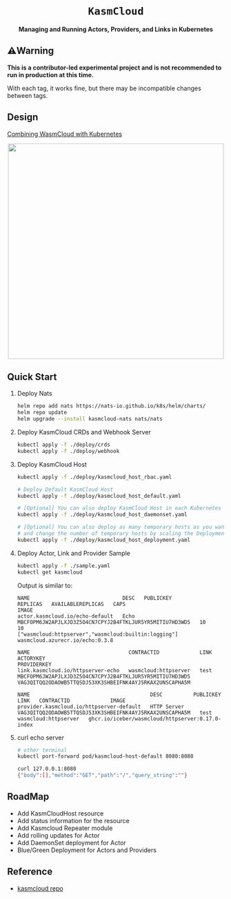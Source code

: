 <div align="center">
  <h1><code>KasmCloud</code></h1>

<strong>Managing and Running Actors, Providers, and Links in Kubernetes</strong>
</div>

## :warning:Warning

**This is a contributor-led experimental project and is not recommended to run in production at this time.**

With each tag, it works fine, but there may be incompatible changes between tags.

## Design

[Combining WasmCloud with Kubernetes](https://docs.google.com/document/d/16p-9czZ6GT_layiabGE6HTyVpbYSALjoyxXhgIfYW0s/edit#heading=h.ymjg4q1g3smk)

<div align="center"><img src="./arch.png" style="width:500px;" /></div>

## Quick Start

1. Deploy Nats

    ```bash
    helm repo add nats https://nats-io.github.io/k8s/helm/charts/
    helm repo update
    helm upgrade --install kasmcloud-nats nats/nats
    ```

2. Deploy KasmCloud CRDs and Webhook Server

    ```bash
    kubectl apply -f ./deploy/crds
    kubectl apply -f ./deploy/webhook
    ```

3. Deploy KasmCloud Host

    ```bash
    kubectl apply -f ./deploy/kasmcloud_host_rbac.yaml

    # Deploy Default KasmCloud Host
    kubectl apply -f ./deploy/kasmcloud_host_default.yaml

    # [Optional] You can also deploy KasmCloud Host in each Kubernetes node.
    kubectl apply -f ./deploy/kasmcloud_host_daemonset.yaml

    # [Optional] You can also deploy as many temporary hosts as you want
    # and change the number of temporary hosts by scaling the Deployment
    kubectl apply -f ./deploy/kasmcloud_host_deployment.yaml
    ```

4. Deploy Actor, Link and Provider Sample

    ```bash
    kubectl apply -f ./sample.yaml
    kubectl get kasmcloud
    ```

    Output is similar to:

    ```console
    NAME                              DESC   PUBLICKEY                                                  REPLICAS   AVAILABLEREPLICAS   CAPS                                                   IMAGE
    actor.kasmcloud.io/echo-default   Echo   MBCFOPM6JW2APJLXJD3Z5O4CN7CPYJ2B4FTKLJUR5YR5MITIU7HD3WD5   10         10                  ["wasmcloud:httpserver","wasmcloud:builtin:logging"]   wasmcloud.azurecr.io/echo:0.3.8

    NAME                                CONTRACTID             LINK   ACTORYKEY                                                  PROVIDERKEY
    link.kasmcloud.io/httpserver-echo   wasmcloud:httpserver   test   MBCFOPM6JW2APJLXJD3Z5O4CN7CPYJ2B4FTKLJUR5YR5MITIU7HD3WD5   VAG3QITQQ2ODAOWB5TTQSDJ53XK3SHBEIFNK4AYJ5RKAX2UNSCAPHA5M

    NAME                                       DESC          PUBLICKEY                                                  LINK   CONTRACTID             IMAGE
    provider.kasmcloud.io/httpserver-default   HTTP Server   VAG3QITQQ2ODAOWB5TTQSDJ53XK3SHBEIFNK4AYJ5RKAX2UNSCAPHA5M   test   wasmcloud:httpserver   ghcr.io/iceber/wasmcloud/httpserver:0.17.0-index
    ```

5. curl echo server

    ```bash
    # other terminal
    kubectl port-forward pod/kasmcloud-host-default 8080:8080

    curl 127.0.0.1:8080
    {"body":[],"method":"GET","path":"/","query_string":""}
    ```

## RoadMap

* Add KasmCloudHost resource
* Add status information for the resource
* Add Kasmcloud Repeater  module
* Add rolling updates for Actor
* Add DaemonSet deployment for Actor
* Blue/Green Deployment for Actors and Providers

## Reference

- [kasmcloud repo](https://github.com/wasmCloud/kasmcloud)
